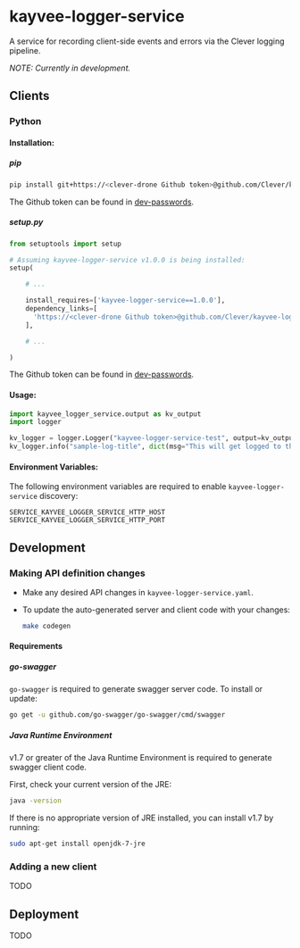 # kayvee-logger-service
A service for recording client-side events and errors via the Clever logging pipeline.

*NOTE: Currently in development.*

## Clients

### Python

#### Installation:

##### pip

```sh
pip install git+https://<clever-drone Github token>@github.com/Clever/kayvee-logger-service.git@<version_tag>#egg=kayvee-logger-service
```

The Github token can be found in [dev-passwords](https://github.com/Clever/clever-ops/tree/master/credentials).

##### setup.py

```python
from setuptools import setup

# Assuming kayvee-logger-service v1.0.0 is being installed:
setup(

    # ...

    install_requires=['kayvee-logger-service==1.0.0'],
    dependency_links=[
      'https://<clever-drone Github token>@github.com/Clever/kayvee-logger-service/tarball/v1.0.0#egg=kayvee-logger-service-1.0.0'
    ],

    # ...

)
```

The Github token can be found in [dev-passwords](https://github.com/Clever/clever-ops/tree/master/credentials).

#### Usage:

```python
import kayvee_logger_service.output as kv_output
import logger

kv_logger = logger.Logger("kayvee-logger-service-test", output=kv_output.Output())
kv_logger.info("sample-log-title", dict(msg="This will get logged to the kayvee-logger-service."))
```

#### Environment Variables:

The following environment variables are required to enable `kayvee-logger-service` discovery:

```
SERVICE_KAYVEE_LOGGER_SERVICE_HTTP_HOST
SERVICE_KAYVEE_LOGGER_SERVICE_HTTP_PORT
```

## Development

### Making API definition changes

- Make any desired API changes in `kayvee-logger-service.yaml`.
- To update the auto-generated server and client code with your changes:

    ```sh
    make codegen
    ```

#### Requirements

##### go-swagger

`go-swagger` is required to generate swagger server code.
To install or update:
```sh
go get -u github.com/go-swagger/go-swagger/cmd/swagger
```

##### Java Runtime Environment
v1.7 or greater of the Java Runtime Environment is required to generate swagger client code.

First, check your current version of the JRE:
```sh
java -version
```

If there is no appropriate version of JRE installed, you can install v1.7 by running:
```sh
sudo apt-get install openjdk-7-jre
```

### Adding a new client

TODO

## Deployment

TODO
